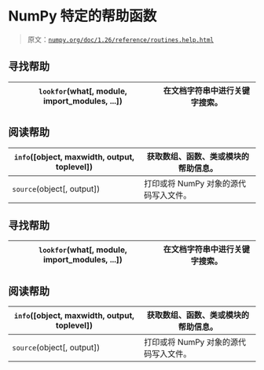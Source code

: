 # NumPy 特定的帮助函数

> 原文：[`numpy.org/doc/1.26/reference/routines.help.html`](https://numpy.org/doc/1.26/reference/routines.help.html)

## 寻找帮助

| `lookfor`(what[, module, import_modules, ...]) | 在文档字符串中进行关键字搜索。 |
| --- | --- |

## 阅读帮助

| `info`([object, maxwidth, output, toplevel]) | 获取数组、函数、类或模块的帮助信息。 |
| --- | --- |
| `source`(object[, output]) | 打印或将 NumPy 对象的源代码写入文件。 |

## 寻找帮助

| `lookfor`(what[, module, import_modules, ...]) | 在文档字符串中进行关键字搜索。 |
| --- | --- |

## 阅读帮助

| `info`([object, maxwidth, output, toplevel]) | 获取数组、函数、类或模块的帮助信息。 |
| --- | --- |
| `source`(object[, output]) | 打印或将 NumPy 对象的源代码写入文件。 |
